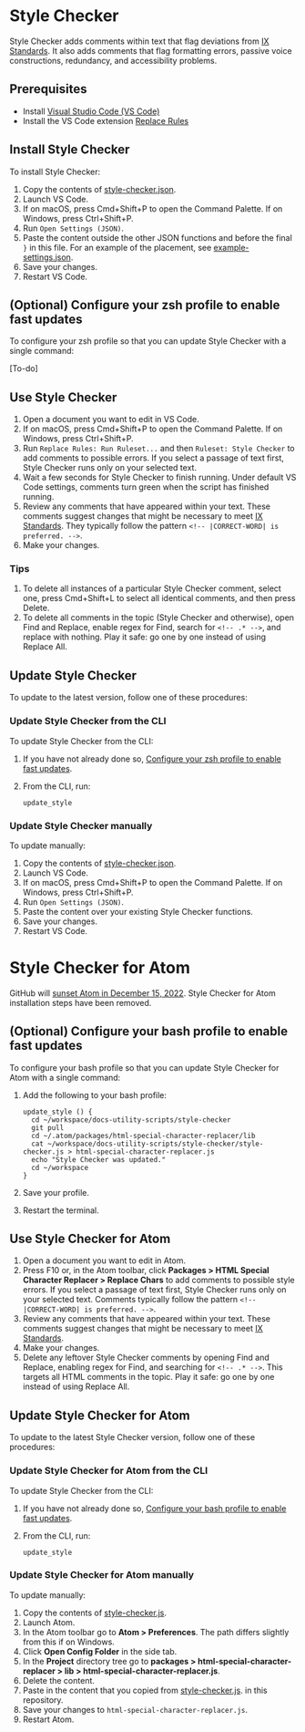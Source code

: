 # Style Checker

Style Checker adds comments within text that flag deviations from
[IX Standards](https://confluence.eng.vmware.com/display/public/IXCS/IX+Content+Standards).
It also adds comments that flag formatting errors, passive voice constructions, redundancy, and
accessibility problems.

## Prerequisites

- Install [Visual Studio Code (VS Code)](https://code.visualstudio.com/download)
- Install the VS Code extension [Replace Rules](https://marketplace.visualstudio.com/items?itemName=bhughes339.replacerules)


## <a id="install"></a> Install Style Checker

To install Style Checker:

1. Copy the contents of [style-checker.json](style-checker.json).
1. Launch VS Code.
1. If on macOS, press Cmd+Shift+P to open the Command Palette. If on Windows, press Ctrl+Shift+P.
1. Run `Open Settings (JSON)`.
1. Paste the content outside the other JSON functions and before the final `}` in this file. For an example of the placement, see [example-settings.json](example-settings.json).
1. Save your changes.
1. Restart VS Code.


## <a id="configure-zsh-vscode"></a> (Optional) Configure your zsh profile to enable fast updates

To configure your zsh profile so that you can update Style Checker with a single command:

[To-do]


## Use Style Checker

1. Open a document you want to edit in VS Code.
1. If on macOS, press Cmd+Shift+P to open the Command Palette. If on Windows, press Ctrl+Shift+P.
1. Run `Replace Rules: Run Ruleset...` and then `Ruleset: Style Checker` to add comments to possible errors. If you select a passage of text first, Style Checker runs only on your selected text.
1. Wait a few seconds for Style Checker to finish running. Under default VS Code settings, comments turn green when the script has finished running.
1. Review any comments that have appeared within your text.
These comments suggest changes that might be necessary to meet [IX Standards](https://confluence.eng.vmware.com/display/public/IXCS/IX+Content+Standards). They typically follow the pattern `<!-- |CORRECT-WORD| is preferred. -->`.
1. Make your changes.

### Tips

1. To delete all instances of a particular Style Checker comment, select one, press Cmd+Shift+L to select all identical comments, and then press Delete.
1. To delete all comments in the topic (Style Checker and otherwise), open Find and Replace, enable regex for Find, search for `<!-- .* -->`, and replace with nothing. Play it safe: go one by one instead of using Replace All.


## Update Style Checker

To update to the latest version, follow one of these procedures:


### Update Style Checker from the CLI

To update Style Checker from the CLI:

1. If you have not already done so, [Configure your zsh profile to enable fast updates](#configure-zsh-vscode).
1. From the CLI, run:

    ```
    update_style
    ```


### Update Style Checker manually

To update manually:

1. Copy the contents of [style-checker.json](style-checker.json).
1. Launch VS Code.
1. If on macOS, press Cmd+Shift+P to open the Command Palette. If on Windows, press Ctrl+Shift+P.
1. Run `Open Settings (JSON)`.
1. Paste the content over your existing Style Checker functions. 
1. Save your changes.
1. Restart VS Code.

# Style Checker for Atom

GitHub will [sunset Atom in December 15, 2022](https://github.blog/2022-06-08-sunsetting-atom/). Style Checker for Atom installation steps have been removed.


## <a id="configure-bash-atom"></a> (Optional) Configure your bash profile to enable fast updates

To configure your bash profile so that you can update Style Checker for Atom with a single command:

1. Add the following to your bash profile:

    ```
    update_style () {
      cd ~/workspace/docs-utility-scripts/style-checker
      git pull
      cd ~/.atom/packages/html-special-character-replacer/lib
      cat ~/workspace/docs-utility-scripts/style-checker/style-checker.js > html-special-character-replacer.js
      echo "Style Checker was updated."
      cd ~/workspace
    }
    ```

1. Save your profile.
1. Restart the terminal.


## Use Style Checker for Atom

1. Open a document you want to edit in Atom.
1. Press F10 or, in the Atom toolbar, click **Packages > HTML Special Character Replacer > Replace Chars** to add comments to possible style errors. If you select a passage of text first, Style Checker runs only on your selected text.
Comments typically follow the pattern `<!-- |CORRECT-WORD| is preferred. -->`.
1. Review any comments that have appeared within your text. These comments suggest changes that might be necessary to meet [IX Standards](https://confluence.eng.vmware.com/display/public/IXCS/IX+Content+Standards).
1. Make your changes.
1. Delete any leftover Style Checker comments by opening Find and Replace, enabling regex for Find, and searching for `<!-- .* -->`. This targets all HTML comments in the topic. Play it safe: go one by one instead of using Replace All.


## Update Style Checker for Atom

To update to the latest Style Checker version, follow one of these procedures:


### Update Style Checker for Atom from the CLI

To update Style Checker from the CLI:

1. If you have not already done so, [Configure your bash profile to enable fast updates](#configure-bash-atom).
1. From the CLI, run:

    ```
    update_style
    ```


### Update Style Checker for Atom manually

To update manually:

1. Copy the contents of
[style-checker.js](style-checker.js).
1. Launch Atom.
1. In the Atom toolbar go to **Atom > Preferences**. The path differs slightly from this if on Windows.
1. Click **Open Config Folder** in the side tab.
1. In the **Project** directory tree go to
**packages > html-special-character-replacer > lib > html-special-character-replacer.js**.
1. Delete the content.
1. Paste in the content that you copied from
[style-checker.js](style-checker.js). in this repository.
1. Save your changes to `html-special-character-replacer.js`.
1. Restart Atom.
